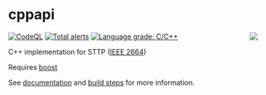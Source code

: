 # cppapi

[![CodeQL](https://github.com/sttp/cppapi/actions/workflows/codeql.yml/badge.svg)](https://github.com/sttp/cppapi/actions/workflows/codeql.yml) [![Total alerts](https://img.shields.io/lgtm/alerts/g/sttp/cppapi.svg?logo=lgtm&logoWidth=18)](https://lgtm.com/projects/g/sttp/cppapi/alerts/)
<img align="right" src="https://raw.githubusercontent.com/sttp/cppapi/master/src/sttp.png">
[![Language grade: C/C++](https://img.shields.io/lgtm/grade/cpp/g/sttp/cppapi.svg?logo=lgtm&logoWidth=18)](https://lgtm.com/projects/g/sttp/cppapi/context:cpp)

C++ implementation for STTP ([IEEE 2664](https://standards.ieee.org/project/2664.html))

Requires [boost](https://www.boost.org/)

See [documentation](https://sttp.info/) and [build steps](src) for more information.
